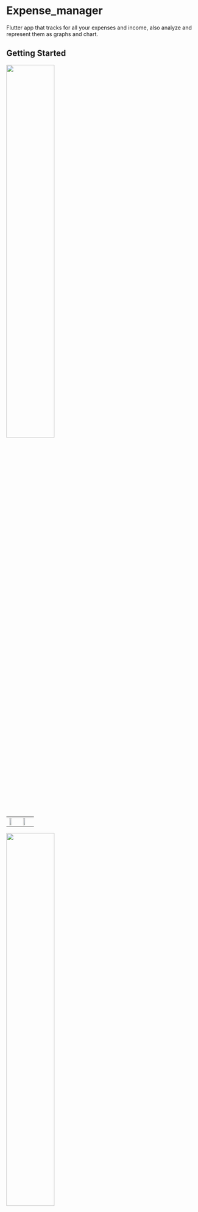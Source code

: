 # Expense_manager

Flutter app that tracks for all your expenses and income, also analyze and represent them as graphs and chart.

## Getting Started

<div>
	<table>
		<tr>
			<td><img hegiht ="50%" width="50%"  src="https://github.com/Preetmungara/Expense_manager/blob/master/UI/GET-STARTED-1.png" /> </td>
			<td><img hegiht ="50%" width="50%"  src="https://github.com/Preetmungara/Expense_manager/blob/master/UI/GET%20STARTED%202.png" /></td>
		</tr>
		<tr>
			</td><img hegiht ="50%" width="50%"  src="https://github.com/Preetmungara/Expense_manager/blob/master/UI/GET%20STARTED%203png.png" /></td>
		</tr>
	</table>






<img hegiht ="50%" width="50%"  src="https://github.com/Preetmungara/Expense_manager/blob/master/UI/GET%20STARTED%204.png" />

<img hegiht ="50%" width="50%"  src="https://github.com/Preetmungara/Expense_manager/blob/master/UI/DASHBOARD.png" />

<img hegiht ="50%" width="50%"  src="https://github.com/Preetmungara/Expense_manager/blob/master/UI/SETTING%201.png" />

<img hegiht ="50%" width="50%"  src="https://github.com/Preetmungara/Expense_manager/blob/master/UI/SETTING%202.png" />

<img hegiht ="50%" width="50%"  src="https://github.com/Preetmungara/Expense_manager/blob/master/UI/BUDGET.png" />

<img hegiht ="50%" width="50%"  src="https://github.com/Preetmungara/Expense_manager/blob/master/UI/ADD%20CATEGORY%202.png" />

<img hegiht ="50%" width="50%"  src="https://github.com/Preetmungara/Expense_manager/blob/master/UI/ADD%202.png" />

<img hegiht ="50%" width="50%"  src="https://github.com/Preetmungara/Expense_manager/blob/master/UI/ADD%204%20CROP.png" />

<img hegiht ="50%" width="50%"  src="https://github.com/Preetmungara/Expense_manager/blob/master/UI/VIEW%201.png" />

<img hegiht ="50%" width="50%"  src="https://github.com/Preetmungara/Expense_manager/blob/master/UI/DELETE_.png" />

<img hegiht ="50%" width="50%"  src="https://github.com/Preetmungara/Expense_manager/blob/master/UI/DELETE%202.png" />

<img hegiht ="50%" width="50%"  src="https://github.com/Preetmungara/Expense_manager/blob/master/UI/SEARCH.png" />

<img hegiht ="50%" width="50%"  src="https://github.com/Preetmungara/Expense_manager/blob/master/UI/OVERVIEW%201.png" />

<img hegiht ="50%" width="50%"  src="https://github.com/Preetmungara/Expense_manager/blob/master/UI/OVERVIEW%202.png" />

<img hegiht ="50%" width="50%"  src="https://github.com/Preetmungara/Expense_manager/blob/master/UI/FILTER%20AMOUNT.png" />

<img hegiht ="50%" width="50%"  src="https://github.com/Preetmungara/Expense_manager/blob/master/UI/FILTER%20DATE%201.png" />


</div>
